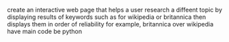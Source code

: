 create an interactive web page that helps a user research a diffeent topic by displaying results of keywords such as for wikipedia or britannica then displays them in order of reliability
for example, britannica over wikipedia
have main code be python
